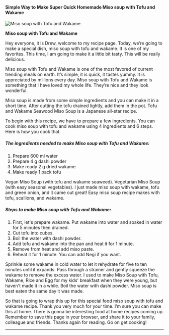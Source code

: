             

#### Simple Way to Make Super Quick Homemade Miso soup with Tofu and Wakame

![Miso soup with Tofu and Wakame](https://img-global.cpcdn.com/recipes/975fdc85d883a71a/751x532cq70/miso-soup-with-tofu-and-wakame-recipe-main-photo.jpg)

**Miso soup with Tofu and Wakame**

Hey everyone, it is Drew, welcome to my recipe page. Today, we’re going to make a special dish, miso soup with tofu and wakame. It is one of my favorites. This time, I am going to make it a little bit tasty. This will be really delicious.

Miso soup with Tofu and Wakame is one of the most favored of current trending meals on earth. It’s simple, it is quick, it tastes yummy. It is appreciated by millions every day. Miso soup with Tofu and Wakame is something that I have loved my whole life. They’re nice and they look wonderful.

Miso soup is made from some simple ingredients and you can make it in a short time. After cutting the tofu drained lightly, add them in the pot. Tofu and Wakame Seawood Miso Soup is a Japanese all-star recipe.

To begin with this recipe, we have to prepare a few ingredients. You can cook miso soup with tofu and wakame using 4 ingredients and 6 steps. Here is how you cook that.

##### The ingredients needed to make Miso soup with Tofu and Wakame:

1.  Prepare 600 ml water
2.  Prepare 4 g dashi powder
3.  Make ready 2 g dried wakame
4.  Make ready 1 pack tofu

Vegan Miso Soup (with tofu and wakame seaweed). Vegetarian Miso Soup (with easy seasonal vegetables). I just made miso soup with wakame, tofu and green onion, and it came out great! Easy miso soup recipe makes with tofu, scallions, and wakame.

##### Steps to make Miso soup with Tofu and Wakame:

1.  First, let's prepare wakame. Put wakame into water and soaked in water for 5 minutes then drained.
2.  Cut tofu into cubes.
3.  Boil the water with dashi powder.
4.  Add tofu and wakame into the pan and heat it for 1 minute.
5.  Remove from heat and add miso paste.
6.  Reheat it for 1 minute. You can add Negi if you want.

Sprinkle some wakame in cold water to let it rehydrate for five to ten minutes until it expands. Pass through a strainer and gently squeeze the wakame to remove the excess water. I used to make Miso Soup with Tofu, Wakame, Rice and Egg for my kids' breakfast when they were young, but haven't made it in a while. Boil the water with dashi powder. Miso soup is best eaten the same day it was made.

So that is going to wrap this up for this special food miso soup with tofu and wakame recipe. Thank you very much for your time. I’m sure you can make this at home. There is gonna be interesting food at home recipes coming up. Remember to save this page in your browser, and share it to your family, colleague and friends. Thanks again for reading. Go on get cooking!

* * *